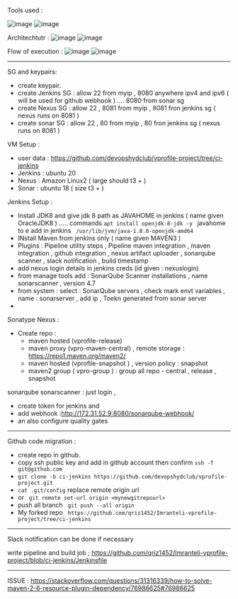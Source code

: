 Tools used : 


![image](https://github.com/qriz1452/projects/assets/112246222/2410b15f-0f66-42ac-be53-1245ea7d5c88)
![image](https://github.com/qriz1452/projects/assets/112246222/9c6cd012-d55d-4fc8-ae93-e7f1783196b3)


Architechtutr :
![image](https://github.com/qriz1452/projects/assets/112246222/9c021659-ad83-40b9-94da-1fc1b10af316)
![image](https://github.com/qriz1452/projects/assets/112246222/9257e59f-cedf-4320-adf9-fcb7a1585c73)


Flow of execution :
![image](https://github.com/qriz1452/projects/assets/112246222/da59ad01-d3a1-47f8-91a8-56c2ca0af87a)
![image](https://github.com/qriz1452/projects/assets/112246222/289f6a9e-24c9-45eb-8943-2fd89f8ba26f)



---------------------------------------------

SG and keypairs:
- create keypair.
- create Jenkins SG : allow 22 from myip , 8080 anywhere ipv4 and ipv6 ( will be used for github webhook )  .... 8080 from sonar sg 
- create Nexus SG : allow 22 , 8081 from myip , 8081 fron jenkins sg ( nexus runs on 8081 )
- create sonar SG : allow 22 , 80 from myip , 80 fron jenkins sg ( nexus runs on 8081 )


VM Setup :
- user data : https://github.com/devopshydclub/vprofile-project/tree/ci-jenkins
- Jenkins : ubuntu 20
- Nexus : Amazon Linux2 ( large should t3 + )
- Sonar : ubuntu 18 ( size t3 + )
  

Jenkins Setup :
- Install JDK8 and give jdk 8 path as JAVAHOME in jenkins ( name given OracleJDK8 ) ..... commands `apt install openjdk-8-jdk -y ` javahome to e add in jenkins ` /usr/lib/jvm/java-1.8.0-openjdk-amd64`
- INstall Maven from jenkins only ( name given MAVEN3 )
- Plugins : Pipeline utility steps , Pipeline maven integration ,  maven integration , github integration , nexus artifact uploader , sonarqube scanner , slack notification , build timestamp
- add nexus login details in jenkins creds (id given : nexuslogin)
- from manage tools add :  SonarQube Scanner installations  , name sonarscanner , version 4.7
- from system : select :  SonarQube servers   , check mark envt variables , name : sonarserver , add ip , Toekn generated from sonar server
- 

Sonatype Nexus :
- Create repo :
   - maven hosted (vprofile-release)
   - maven proxy (vpro-maven-central) , remote storage : https://repo1.maven.org/maven2/
   - maven hosted (vprofile-snapshot ) , version policy : snapshot
   - maven2 group ( vpro-group ) : group all repo - central , release , snapshot
 

sonarqube sonarscanner : just login ,
- create token for jenkins and 
- add webhook :http://172.31.52.9:8080/sonarqube-webhook/
- an also configure quality gates 

--------------------------------

Github code migration :
- create repo in github.
- copy ssh public key and add in github account then confirm `ssh -T git@github.com`
- `git clone -b ci-jenkins https://github.com/devopshydclub/vprofile-project.git`
- `cat .git/config` replace remote origin url
- or ` git remote set-url origin <mynewgitrepourl>`
- push all branch ` git push --all origin`
- My forked repo ` https://github.com/qriz1452/Imranteli-vprofile-project/tree/ci-jenkins`


-------------------------------------

Slack notification can be done if necessary


write pipeline and build job ; https://github.com/qriz1452/Imranteli-vprofile-project/blob/ci-jenkins/Jenkinsfile

--------------------------------------











ISSUE : https://stackoverflow.com/questions/31316339/how-to-solve-maven-2-6-resource-plugin-dependency/76986625#76986625












